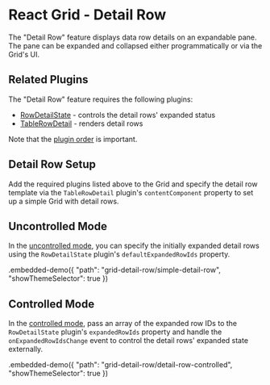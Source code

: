 # React Grid - Detail Row

The "Detail Row" feature displays data row details on an expandable pane. The pane can be expanded and collapsed either programmatically or via the Grid's UI.

## Related Plugins

The "Detail Row" feature requires the following plugins:

- [RowDetailState](../reference/row-detail-state.md) - controls the detail rows' expanded status
- [TableRowDetail](../reference/table-row-detail.md) - renders detail rows

Note that the [plugin order](./plugin-overview.md#plugin-order) is important.

## Detail Row Setup

Add the required plugins listed above to the Grid and specify the detail row template via the `TableRowDetail` plugin's `contentComponent` property to set up a simple Grid with detail rows.

## Uncontrolled Mode

In the [uncontrolled mode](controlled-and-uncontrolled-modes.md), you can specify the initially expanded detail rows using the `RowDetailState` plugin's `defaultExpandedRowIds` property.

.embedded-demo({ "path": "grid-detail-row/simple-detail-row", "showThemeSelector": true })

## Controlled Mode

In the [controlled mode](controlled-and-uncontrolled-modes.md), pass an array of the expanded row IDs to the `RowDetailState` plugin's `expandedRowIds` property and handle the `onExpandedRowIdsChange` event to control the detail rows' expanded state externally.

.embedded-demo({ "path": "grid-detail-row/detail-row-controlled", "showThemeSelector": true })
